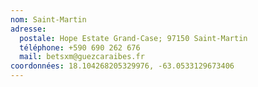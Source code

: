 ```yaml
---
nom: Saint-Martin
adresse:
  postale: Hope Estate Grand-Case; 97150 Saint-Martin
  téléphone: +590 690 262 676
  mail: betsxm@guezcaraibes.fr
coordonnées: 18.104268205329976, -63.0533129673406
---
```

